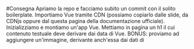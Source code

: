 #Consegna
Apriamo la repo e facciamo subito un commit con il solito boilerplate.
Importiamo Vue tramite CDN (possiamo copiarlo dalle slide, da CDNjs oppure dal questa pagina della documentazione ufficiale).
Inizializziamo e montiamo un'app Vue.
Mettiamo in pagina un h1 il cui contenuto testuale deve derivare dai data di Vue.
BONUS: proviamo ad aggiungere un'immagine, derivante anch'essa dai dati di 